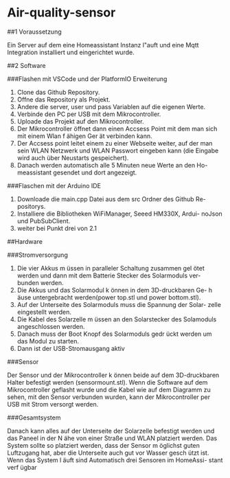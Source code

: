 # Air-quality-sensor

##1 Voraussetzung

Ein Server auf dem eine Homeassistant Instanz l"auft und eine Mqtt Integration installiert und eingerichtet wurde.

##2 Software

###Flashen mit VSCode und der PlatformIO Erweiterung

1. Clone das Github Repository.
2.  ̈Offne das Repository als Projekt.
3.  ̈Andere die server, user und pass Variablen auf die eigenen Werte.
4. Verbinde den PC per USB mit dem Mikrocontroller.
5. Uploade das Projekt auf den Mikrocontroller.
6. Der Mikrocontroller  ̈offnet dann einen Accsess Point mit dem man
sich mit einem Wlan f ̈ahigen Ger ̈at verbinden kann.
7. Der Accsess point leitet einem zu einer Webseite weiter, auf der
man sein WLAN Netzwerk und WLAN Passwort eingeben kann
(die Eingabe wird auch  ̈uber Neustarts gespeichert).
8. Danach werden automatisch alle 5 Minuten neue Werte an den Ho-
meassistant gesendet und dort angezeigt.

###Flaschen mit der Arduino IDE

1. Downloade die main.cpp Datei aus dem src Ordner des Github Re-
positorys.
2. Installiere die Bibliotheken WiFiManager, Seeed HM330X, Ardui-
noJson und PubSubClient.
3. weiter bei Punkt drei von 2.1

##Hardware

###Stromversorgung

1. Die vier Akkus m ̈ussen in paralleler Schaltung zusammen gel ̈otet
werden und dann mit dem Batterie Stecker des Solarmoduls ver-
bunden werden.
2. Die Akkus und das Solarmodul k ̈onnen in dem 3D-druckbaren Ge-
h ̈ause untergebracht werden(power top.stl und power bottom.stl).
3. Auf der Unterseite des Solarmoduls muss die Spannung der Solar-
zelle eingestellt werden.
4. Die Kabel des Solarzelle m ̈ussen an den Solarstecker des Solamoduls
angeschlossen werden.
5. Danach muss der Boot Knopf des Solarmoduls gedr ̈uckt werden um
das Modul zu starten.
6. Dann ist der USB-Stromausgang aktiv

###Sensor

Der Sensor und der Mikrocontroller k ̈onnen beide auf dem 3D-druckbaren
Halter befestigt werden (sensormount.stl).
Wenn die Software auf dem Mikrocontroller geflasht wurde und die Kabel
wie auf dem Diagramm zu sehen, mit den Sensor verbunden wurden, kann
der Mikrocontroller per USB mit Strom versorgt werden.


###Gesamtsystem

Danach kann alles auf der Unterseite der Solarzelle befestigt werden und
das Paneel in der N ̈ahe von einer Straße und WLAN platziert werden.
Das System sollte so platziert werden, dass der Sensor m ̈oglichst guten
Luftzugang hat, aber die Unterseite auch gut vor Wasser gesch ̈utzt ist.
Wenn das System l ̈auft sind Automatisch drei Sensoren im HomeAssi-
stant verf ̈ugbar

